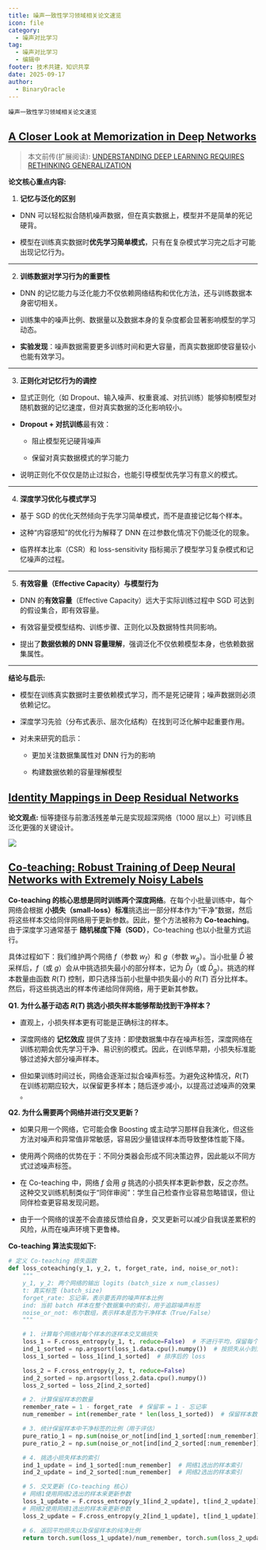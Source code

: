 ```yaml
---
title: 噪声一致性学习领域相关论文速览
icon: file
category:
  - 噪声对比学习
tag:
  - 噪声对比学习
  - 编辑中
footer: 技术共建，知识共享
date: 2025-09-17
author:
  - BinaryOracle
---
```


`噪声一致性学习领域相关论文速览` 

<!-- more -->

## [A Closer Look at Memorization in Deep Networks](https://arxiv.org/abs/1706.05394)

> 本文前传(扩展阅读): [UNDERSTANDING DEEP LEARNING REQUIRES RETHINKING GENERALIZATION](https://arxiv.org/abs/1611.03530)

**论文核心重点内容:**

1. **记忆与泛化的区别**

* DNN 可以轻松拟合随机噪声数据，但在真实数据上，模型并不是简单的死记硬背。

* 模型在训练真实数据时**优先学习简单模式**，只有在复杂模式学习完之后才可能出现记忆行为。

---

2. **训练数据对学习行为的重要性**

* DNN 的记忆能力与泛化能力不仅依赖网络结构和优化方法，还与训练数据本身密切相关。

* 训练集中的噪声比例、数据量以及数据本身的复杂度都会显著影响模型的学习动态。

* **实验发现**：噪声数据需要更多训练时间和更大容量，而真实数据即使容量较小也能有效学习。

---

3. **正则化对记忆行为的调控**

* 显式正则化（如 Dropout、输入噪声、权重衰减、对抗训练）能够抑制模型对随机数据的记忆速度，但对真实数据的泛化影响较小。

* **Dropout + 对抗训练**最有效：

  * 阻止模型死记硬背噪声

  * 保留对真实数据模式的学习能力

* 说明正则化不仅仅是防止过拟合，也能引导模型优先学习有意义的模式。

---

4. **深度学习优化与模式学习**

* 基于 SGD 的优化天然倾向于先学习简单模式，而不是直接记忆每个样本。

* 这种“内容感知”的优化行为解释了 DNN 在过参数化情况下仍能泛化的现象。

* 临界样本比率（CSR）和 loss-sensitivity 指标揭示了模型学习复杂模式和记忆噪声的过程。

---

5. **有效容量（Effective Capacity）与模型行为**

* DNN 的**有效容量**（Effective Capacity）远大于实际训练过程中 SGD 可达到的假设集合，即有效容量。

* 有效容量受模型结构、训练步骤、正则化以及数据特性共同影响。

* 提出了**数据依赖的 DNN 容量理解**，强调泛化不仅依赖模型本身，也依赖数据集属性。

---

**结论与启示:**

* 模型在训练真实数据时主要依赖模式学习，而不是死记硬背；噪声数据则必须依赖记忆。

* 深度学习先验（分布式表示、层次化结构）在找到可泛化解中起重要作用。

* 对未来研究的启示：

  * 更加关注数据集属性对 DNN 行为的影响

  * 构建数据依赖的容量理解模型

## [Identity Mappings in Deep Residual Networks](https://arxiv.org/abs/1603.05027)

**论文观点:** 恒等捷径与前激活残差单元是实现超深网络（1000 层以上）可训练且泛化更强的关键设计。

![](1/1.png)

## [Co-teaching: Robust Training of Deep Neural Networks with Extremely Noisy Labels](https://arxiv.org/abs/1804.06872)

**Co-teaching 的核心思想是同时训练两个深度网络**。在每个小批量训练中，每个网络会根据 **小损失（small-loss）标准**挑选出一部分样本作为“干净”数据，然后将这些样本交给同伴网络用于更新参数。因此，整个方法被称为 **Co-teaching**。由于深度学习通常基于 **随机梯度下降（SGD）**，Co-teaching 也以小批量方式运行。

具体过程如下：我们维护两个网络 $f$（参数 $w_f$）和 $g$（参数 $w_g$）。当小批量 $\bar{D}$ 被采样后，$f$（或 $g$）会从中挑选损失最小的部分样本，记为 $\bar{D}_f$（或 $\bar{D}_g$）。挑选的样本数量由函数 $R(T)$ 控制，即只选择当前小批量中损失最小的 $R(T)$ 百分比样本。然后，将这些挑选出的样本传递给同伴网络，用于更新其参数。

**Q1. 为什么基于动态 $R(T)$ 挑选小损失样本能够帮助找到干净样本？**

* 直观上，小损失样本更有可能是正确标注的样本。

* 深度网络的 **记忆效应** 提供了支持：即使数据集中存在噪声标签，深度网络在训练初期会优先学习干净、易识别的模式。因此，在训练早期，小损失标准能够过滤掉大部分噪声样本。

* 但如果训练时间过长，网络会逐渐过拟合噪声标签。为避免这种情况，$R(T)$ 在训练初期应较大，以保留更多样本；随后逐步减小，以提高过滤噪声的效果 。

**Q2. 为什么需要两个网络并进行交叉更新？**

* 如果只用一个网络，它可能会像 Boosting 或主动学习那样自我演化，但这些方法对噪声和异常值非常敏感，容易因少量错误样本而导致整体性能下降。

* 使用两个网络的优势在于：不同分类器会形成不同决策边界，因此能以不同方式过滤噪声标签。

* 在 Co-teaching 中，网络 $f$ 会用 $g$ 挑选的小损失样本更新参数，反之亦然。这种交叉训练机制类似于“同伴审阅”：学生自己检查作业容易忽略错误，但让同伴检查更容易发现问题。

* 由于一个网络的误差不会直接反馈给自身，交叉更新可以减少自我误差累积的风险，从而在噪声环境下更鲁棒。

**Co-teaching 算法实现如下:**

```python
# 定义 Co-teaching 损失函数
def loss_coteaching(y_1, y_2, t, forget_rate, ind, noise_or_not):
    """
    y_1, y_2: 两个网络的输出 logits (batch_size x num_classes)
    t: 真实标签 (batch_size)
    forget_rate: 忘记率，表示要丢弃的噪声样本比例
    ind: 当前 batch 样本在整个数据集中的索引，用于追踪噪声标签
    noise_or_not: 布尔数组，表示样本是否为干净样本（True/False）
    """

    # 1. 计算每个网络对每个样本的逐样本交叉熵损失
    loss_1 = F.cross_entropy(y_1, t, reduce=False)  # 不进行平均，保留每个样本的损失
    ind_1_sorted = np.argsort(loss_1.data.cpu().numpy())  # 按损失从小到大排序，得到索引
    loss_1_sorted = loss_1[ind_1_sorted]  # 排序后的 loss

    loss_2 = F.cross_entropy(y_2, t, reduce=False)
    ind_2_sorted = np.argsort(loss_2.data.cpu().numpy())
    loss_2_sorted = loss_2[ind_2_sorted]

    # 2. 计算保留样本的数量
    remember_rate = 1 - forget_rate  # 保留率 = 1 - 忘记率
    num_remember = int(remember_rate * len(loss_1_sorted))  # 保留样本数量

    # 3. 统计保留样本中干净标签的比例（用于评估）
    pure_ratio_1 = np.sum(noise_or_not[ind[ind_1_sorted[:num_remember]]]) / float(num_remember)
    pure_ratio_2 = np.sum(noise_or_not[ind[ind_2_sorted[:num_remember]]]) / float(num_remember)

    # 4. 挑选小损失样本的索引
    ind_1_update = ind_1_sorted[:num_remember]  # 网络1选出的样本索引
    ind_2_update = ind_2_sorted[:num_remember]  # 网络2选出的样本索引

    # 5. 交叉更新 (Co-teaching 核心)
    # 网络1使用网络2选出的样本来更新参数
    loss_1_update = F.cross_entropy(y_1[ind_2_update], t[ind_2_update])
    # 网络2使用网络1选出的样本来更新参数
    loss_2_update = F.cross_entropy(y_2[ind_1_update], t[ind_1_update])

    # 6. 返回平均损失以及保留样本的纯净比例
    return torch.sum(loss_1_update)/num_remember, torch.sum(loss_2_update)/num_remember, pure_ratio_1, pure_ratio_2
```
